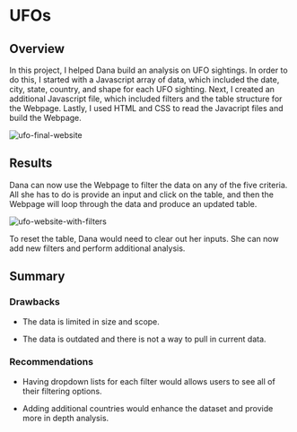 # UFOs

## Overview
In this project, I helped Dana build an analysis on UFO sightings. In order to do this, I started with a Javascript array of data, which included the date, city, state, country, and shape for each UFO sighting. Next, I created an additional Javascript file, which included filters and the table structure for the Webpage. Lastly, I used HTML and CSS to read the Javacript files and build the Webpage. 


![ufo-final-website](https://user-images.githubusercontent.com/111243284/202304185-29ccf45a-2928-4d00-8822-b4e85ab9dbdb.png)


## Results
Dana can now use the Webpage to filter the data on any of the five criteria. All she has to do is provide an input and click on the table, and then the Webpage will loop through the data and produce an updated table.

![ufo-website-with-filters](https://user-images.githubusercontent.com/111243284/202306670-178cdaea-606b-44e5-a00b-23eaf0d551bd.png)

To reset the table, Dana would need to clear out her inputs. She can now add new filters and perform additional analysis.

## Summary

### Drawbacks
- The data is limited in size and scope.

- The data is outdated and there is not a way to pull in current data.

### Recommendations
- Having dropdown lists for each filter would allows users to see all of their filtering options.

- Adding additional countries would enhance the dataset and provide more in depth analysis.


